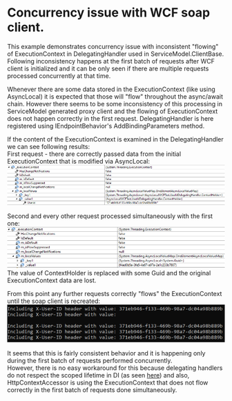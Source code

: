 # Concurrency issue with WCF soap client.

This example demonstrates concurrency issue with inconsistent "flowing" of ExecutionContext in DelegatingHandler used in ServiceModel.ClientBase.
Following inconsistency happens at the first batch of requests after WCF client is initialized and it can be only seen if there are multiple requests processed concurrently at that time.  
  
Whenever there are some data stored in the ExecutionContext (like using AsyncLocal) it is expected that those will "flow" throughout the async/await chain. 
However there seems to be some inconsistency of this processing in ServiceModel generated proxy client and the flowing of ExecutionContext does not happen correctly in the first request.
DelegatingHandler is here registered using IEndpointBehavior's AddBindingParameters method.  
  
If the content of the ExecutionContext is examined in the DelegatingHandler we can see following results:  
First request - there are correctly passed data from the initial ExecutionContext that is modified via AsyncLocal:  
![First request!](images/firstReq.png)
  
Second and every other request processed simultaneously with the first one:
![Second request!](images/secondReq.png)  
The value of ContextHolder is replaced with some Guid and the original ExecutionContext data are lost.  
  
 
From this point any further requests correctly "flows" the ExecutionContext until the soap client is recreated:
![Overview!](images/overview.png) 

It seems that this is fairly consistent behavior and it is happening only during the first batch of requests performed concurrently.  
However, there is no easy workaround for this because delegating handlers do not respect the scoped lifetime in DI (as seen [here](https://stackoverflow.com/a/53227006)) 
and also, HttpContextAccessor is using the ExecutionContext that does not flow correctly in the first batch of requests done simultaneously.

